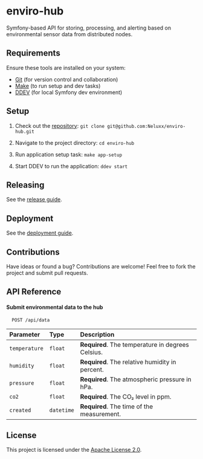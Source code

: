 
# enviro-hub

Symfony-based API for storing, processing, and alerting based on environmental sensor data from distributed nodes.

## Requirements

Ensure these tools are installed on your system:

- [Git](https://git-scm.com/downloads) (for version control and collaboration)
- [Make](https://wiki.ubuntuusers.de/Makefile/) (to run setup and dev tasks)
- [DDEV](https://ddev.readthedocs.io/en/stable/) (for local Symfony dev environment)

## Setup

1. Check out the [repository](https://github.com/Neluxx/enviro-hub.git): ``git clone git@github.com:Neluxx/enviro-hub.git``

2. Navigate to the project directory: ``cd enviro-hub``

3. Run application setup task: ``make app-setup``

4. Start DDEV to run the application: ``ddev start``

## Releasing

See the [release guide](docs/Releasing.md).

## Deployment

See the [deployment guide](docs/Deployment.md).

## Contributions

Have ideas or found a bug? Contributions are welcome! Feel free to fork the project and submit pull requests.

## API Reference

#### Submit environmental data to the hub

```http
  POST /api/data
```

| Parameter | Type     | Description                |
| :-------- | :------- | :------------------------- |
| `temperature` | `float` | **Required**. The temperature in degrees Celsius. |
| `humidity` | `float` | **Required**. The relative humidity in percent. |
| `pressure` | `float` | **Required**. The atmospheric pressure in hPa. |
| `co2` | `float` | **Required**. The CO₂ level in ppm. |
| `created` | `datetime` | **Required**. The time of the measurement. |

## License

This project is licensed under the [Apache License 2.0](LICENSE).
